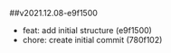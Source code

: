 ##v2021.12.08-e9f1500

* feat: add initial structure (e9f1500)
* chore: create initial commit (780f102)

